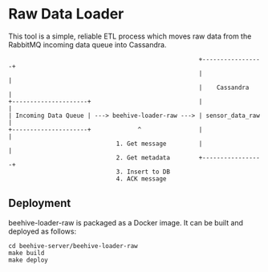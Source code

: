 <!--
waggle_topic=/beehive/services
-->

# Raw Data Loader

This tool is a simple, reliable ETL process which moves raw data from the
RabbitMQ incoming data queue into Cassandra.

```
                                                     +-----------------+
                                                     |                 |
                                                     |    Cassandra    |
+---------------------+                              |                 |
| Incoming Data Queue | ---> beehive-loader-raw ---> | sensor_data_raw |
+---------------------+             ^                |                 |
                              1. Get message         |                 |
                              2. Get metadata        +-----------------+
                              3. Insert to DB
                              4. ACK message
```

## Deployment

beehive-loader-raw is packaged as a Docker image. It can be built and deployed
as follows:

```
cd beehive-server/beehive-loader-raw
make build
make deploy
```
